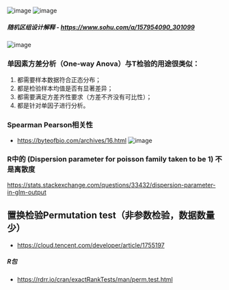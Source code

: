 ![image](https://user-images.githubusercontent.com/41554601/182004478-b8888d79-d868-4399-9859-dcb64e36f2d3.png)
![image](https://user-images.githubusercontent.com/41554601/182004512-d1f7e7b0-d8db-4fd0-838d-e422d4d17fe0.png)
##### 随机区组设计解释   - https://www.sohu.com/a/157954090_301099
![image](https://user-images.githubusercontent.com/41554601/187032121-70064d44-3b16-4ecb-aa55-d13ae63372e2.png)

### 单因素方差分析（One-way Anova）与T检验的用途很类似：
1. 都需要样本数据符合正态分布；
2. 都是检验样本均值是否有显著差异；
3. 都需要满足方差齐性要求（方差不齐没有可比性）；
4. 都是针对单因子进行分析。

### Spearman Pearson相关性
- https://byteofbio.com/archives/16.html
![image](https://user-images.githubusercontent.com/41554601/182005822-69daa581-d3dd-4563-a48d-6dbc90998a10.png)

### R中的 (Dispersion parameter for poisson family taken to be 1) 不是离散度
https://stats.stackexchange.com/questions/33432/dispersion-parameter-in-glm-output

置换检验Permutation test（非参数检验，数据数量少）
----
- https://cloud.tencent.com/developer/article/1755197

##### R包
- https://rdrr.io/cran/exactRankTests/man/perm.test.html
